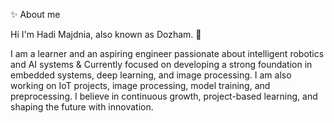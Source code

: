 ✨ About me

Hi I'm Hadi Majdnia, also known as Dozham. 👋


I am a learner and an aspiring engineer passionate about intelligent robotics and AI systems & Currently focused on developing a strong foundation in embedded systems, deep learning, and image processing. I am also working on IoT projects, image processing, model training, and preprocessing.
I believe in continuous growth, project-based learning, and shaping the future with innovation.


<!---
Drusavm/Drusavm is a ✨ special ✨ repository because its `README.md` (this file) appears on your GitHub profile.
You can click the Preview link to take a look at your changes.
--->
